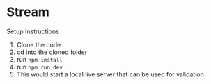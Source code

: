 # Stream

Setup Instructions

1. Clone the code
2. cd into the cloned folder
3. run ```npm install```
4. run ```npm run dev```
5. This would start a local live server that can be used for validation 
